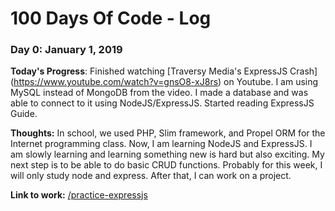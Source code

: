# 100 Days Of Code - Log

### Day 0: January 1, 2019


**Today's Progress**: Finished watching [Traversy Media's ExpressJS Crash] (https://www.youtube.com/watch?v=gnsO8-xJ8rs) on Youtube. I am using MySQL instead of MongoDB from the video. I made a database and was able to connect to it using NodeJS/ExpressJS. Started reading ExpressJS Guide.   

**Thoughts:** In school, we used PHP, Slim framework, and Propel ORM for the Internet programming class. Now, I am learning NodeJS and ExpressJS. I am slowly learning and learning something new is hard but also exciting. My next step is to be able to do basic CRUD functions. Probably for this week, I will only study node and express. After that, I can work on a project. 

**Link to work:** [/practice-expressjs](https://github.com/carminaedrozo/practice-expressjs)

